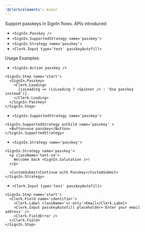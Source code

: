 ```yaml
---
'@clerk/elements': minor
---
```


Support passkeys in SignIn flows.
APIs introduced:
- `<SignIn.Passkey />`
- `<SignIn.SupportedStrategy name='passkey'>`
- `<SignIn.Strategy name='passkey'>`
- `<Clerk.Input type='text' passkeyAutofill>`

Usage Examples:
- `<SignIn.Action passkey />`
```tsx
<SignIn.Step name='start'>
  <SignIn.Passkey>
    <Clerk.Loading>
      {isLoading => (isLoading ? <Spinner /> : 'Use passkey instead')}. 
    </Clerk.Loading>
  </SignIn.Passkey>
</SignIn.Step>
```

- `<SignIn.SupportedStrategy name='passkey'>`
```tsx
<SignIn.SupportedStrategy asChild name='passkey' >
  <Button>use passkey</Button>
</SignIn.SupportedStrategy>
```

- `<SignIn.Strategy name='passkey'>`
```tsx
<SignIn.Strategy name='passkey'>
  <p className='text-sm'>
    Welcome back <SignIn.Salutation />!
  </p>

  <CustomSubmit>Continue with Passkey</CustomSubmit>
</SignIn.Strategy>
```

- `<Clerk.Input type='text' passkeyAutofill>`
```tsx
<SignIn.Step name='start'>
  <Clerk.Field name='identifier'>
    <Clerk.Label className='sr-only'>Email</Clerk.Label>
    <Clerk.Input passkeyAutofill placeholder='Enter your email address' />
    <Clerk.FieldError />
  </Clerk.Field>
</SignIn.Step>
```
